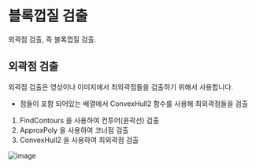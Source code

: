 # 블록껍질 검출
외곽점 검출, 즉 블록껍질 검출.

## 외곽점 검출
외곽점 검출은 영상이나 이미지에서 최외곽점들을 검출하기 위해서 사용합니다.

- 점들이 포함 되어있는 배열에서 ConvexHull2 함수를 사용해 최외곽점들을 검출

1) FindContours 을 사용하여 컨투어(윤곽선) 검출
2) ApproxPoly 을 사용하여 코너점 검출
3) ConvexHull2 을 사용하여 최외곽점 검출

![image](https://github.com/user-attachments/assets/a6e97bd4-5570-40d9-b465-b1fe6a58f7eb)
